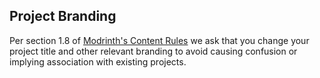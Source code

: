 ## Project Branding  
Per section 1.8 of [Modrinth's Content Rules](https://modrinth.com/legal/rules) we ask that you change your project title and other relevant branding to avoid causing confusion or implying association with existing projects.
